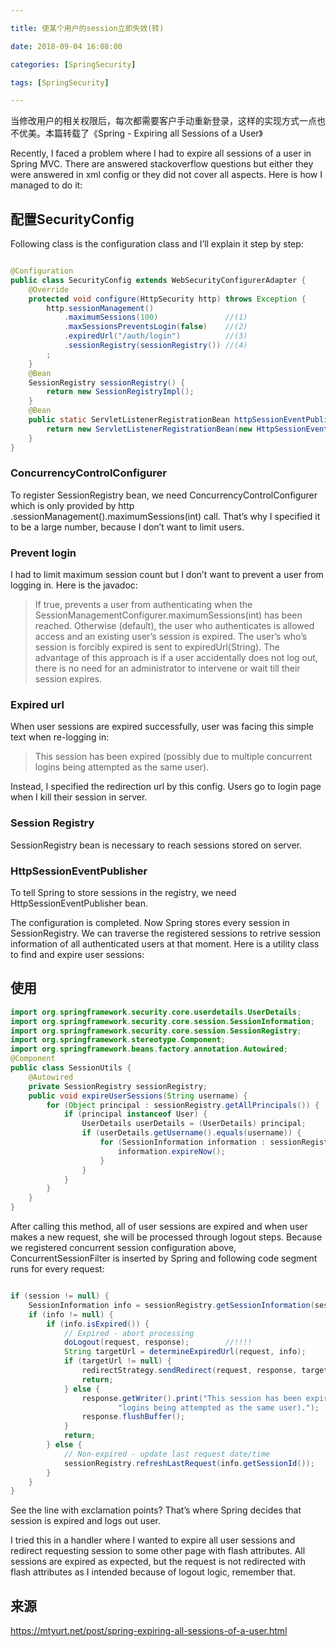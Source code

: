 ```yaml
---

title: 使某个用户的session立即失效(转)

date: 2018-09-04 16:08:00

categories: [SpringSecurity]

tags: [SpringSecurity]

---
```


当修改用户的相关权限后，每次都需要客户手动重新登录，这样的实现方式一点也不优美。本篇转载了《Spring - Expiring all Sessions of a User》

<!--more-->

Recently, I faced a problem where I had to expire all sessions of a user in Spring MVC. There are answered stackoverflow questions but either they were answered in xml config or they did not cover all aspects. Here is how I managed to do it:

## 配置SecurityConfig

Following class is the configuration class and I’ll explain it step by step:

```java

@Configuration
public class SecurityConfig extends WebSecurityConfigurerAdapter {
    @Override
    protected void configure(HttpSecurity http) throws Exception {
        http.sessionManagement()
        	.maximumSessions(100)               //(1)
        	.maxSessionsPreventsLogin(false)    //(2)
        	.expiredUrl("/auth/login")          //(3)
        	.sessionRegistry(sessionRegistry()) //(4)
        ;
    }
    @Bean
    SessionRegistry sessionRegistry() {			
        return new SessionRegistryImpl();
    }
    @Bean
    public static ServletListenerRegistrationBean httpSessionEventPublisher() {	//(5)
        return new ServletListenerRegistrationBean(new HttpSessionEventPublisher());
    }
}
```

### ConcurrencyControlConfigurer
To register SessionRegistry bean, we need ConcurrencyControlConfigurer which is only provided by http
.sessionManagement().maximumSessions(int) call. That’s why I specified it to be a large number, because I don’t want to limit users.

### Prevent login
I had to limit maximum session count but I don’t want to prevent a user from logging in. Here is the javadoc:

> If true, prevents a user from authenticating when the SessionManagementConfigurer.maximumSessions(int) has been reached. Otherwise (default), the 
user who authenticates is allowed access and an existing user’s session is expired. The user’s who’s session is forcibly expired is sent to expiredUrl(String). The advantage of this approach is if a user accidentally does not log out, there is no need for an administrator to intervene or wait till their session expires.

### Expired url
When user sessions are expired successfully, user was facing this simple text when re-logging in:

> This session has been expired (possibly due to multiple concurrent logins being attempted as the same user).

Instead, I specified the redirection url by this config. Users go to login page when I kill their session in server.

### Session Registry
SessionRegistry bean is necessary to reach sessions stored on server.

### HttpSessionEventPublisher
To tell Spring to store sessions in the registry, we need HttpSessionEventPublisher bean.

The configuration is completed. Now Spring stores every session in SessionRegistry. We can traverse the registered sessions to retrive session information of all authenticated users at that moment. Here is a utility class to find and expire user sessions:

## 使用

```java
import org.springframework.security.core.userdetails.UserDetails;
import org.springframework.security.core.session.SessionInformation;
import org.springframework.security.core.session.SessionRegistry;
import org.springframework.stereotype.Component;
import org.springframework.beans.factory.annotation.Autowired;
@Component
public class SessionUtils {
    @Autowired
    private SessionRegistry sessionRegistry;
    public void expireUserSessions(String username) {
        for (Object principal : sessionRegistry.getAllPrincipals()) {
            if (principal instanceof User) {
                UserDetails userDetails = (UserDetails) principal;
                if (userDetails.getUsername().equals(username)) {
                    for (SessionInformation information : sessionRegistry.getAllSessions(userDetails, true)) {
                        information.expireNow();
                    }
                }
            }
        }
    }
}
```

After calling this method, all of user sessions are expired and when user makes a new request, she will be processed through logout steps. Because we registered concurrent session configuration above, ConcurrentSessionFilter is inserted by Spring and following code segment runs for every request:

```java

if (session != null) {
    SessionInformation info = sessionRegistry.getSessionInformation(session.getId());
    if (info != null) {
        if (info.isExpired()) {
            // Expired - abort processing
            doLogout(request, response);		//!!!!
            String targetUrl = determineExpiredUrl(request, info);
            if (targetUrl != null) {
                redirectStrategy.sendRedirect(request, response, targetUrl);
                return;
            } else {
                response.getWriter().print("This session has been expired (possibly due to multiple concurrent " +
                        "logins being attempted as the same user).");
                response.flushBuffer();
            }
            return;
        } else {
            // Non-expired - update last request date/time
            sessionRegistry.refreshLastRequest(info.getSessionId());
        }
    }
}
```

See the line with exclamation points? That’s where Spring decides that session is expired and logs out user.

I tried this in a handler where I wanted to expire all user sessions and redirect requesting session to some other page with flash attributes. 
All sessions are expired as expected, but the request is not redirected with flash attributes as I intended because of logout logic, remember that.

## 来源
https://mtyurt.net/post/spring-expiring-all-sessions-of-a-user.html
